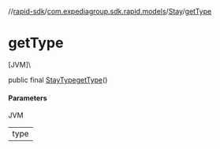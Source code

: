 //[rapid-sdk](../../../index.md)/[com.expediagroup.sdk.rapid.models](../index.md)/[Stay](index.md)/[getType](get-type.md)

# getType

[JVM]\

public final [StayType](../-stay-type/index.md)[getType](get-type.md)()

#### Parameters

JVM

| |
|---|
| type |
